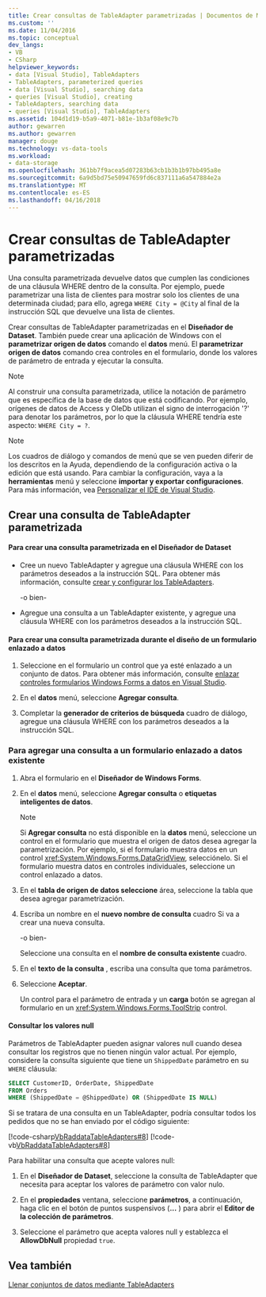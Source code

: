 ```yaml
---
title: Crear consultas de TableAdapter parametrizadas | Documentos de Microsoft
ms.custom: ''
ms.date: 11/04/2016
ms.topic: conceptual
dev_langs:
- VB
- CSharp
helpviewer_keywords:
- data [Visual Studio], TableAdapters
- TableAdapters, parameterized queries
- data [Visual Studio], searching data
- queries [Visual Studio], creating
- TableAdapters, searching data
- queries [Visual Studio], TableAdapters
ms.assetid: 104d1d19-b5a9-4071-b81e-1b3af08e9c7b
author: gewarren
ms.author: gewarren
manager: douge
ms.technology: vs-data-tools
ms.workload:
- data-storage
ms.openlocfilehash: 361bb7f9acea5d07283b63cb1b3b1b97bb495a8e
ms.sourcegitcommit: 6a9d5bd75e50947659fd6c837111a6a547884e2a
ms.translationtype: MT
ms.contentlocale: es-ES
ms.lasthandoff: 04/16/2018
---
```

# <a name="create-parameterized-tableadapter-queries"></a>Crear consultas de TableAdapter parametrizadas
Una consulta parametrizada devuelve datos que cumplen las condiciones de una cláusula WHERE dentro de la consulta. Por ejemplo, puede parametrizar una lista de clientes para mostrar solo los clientes de una determinada ciudad; para ello, agrega `WHERE City = @City` al final de la instrucción SQL que devuelve una lista de clientes.  
  
 Crear consultas de TableAdapter parametrizadas en el **Diseñador de Dataset**. También puede crear una aplicación de Windows con el **parametrizar origen de datos** comando el **datos** menú. El **parametrizar origen de datos** comando crea controles en el formulario, donde los valores de parámetro de entrada y ejecutar la consulta.  
  
> [!NOTE]
>  Al construir una consulta parametrizada, utilice la notación de parámetro que es específica de la base de datos que está codificando. Por ejemplo, orígenes de datos de Access y OleDb utilizan el signo de interrogación '?' para denotar los parámetros, por lo que la cláusula WHERE tendría este aspecto: `WHERE City = ?`.  
  
> [!NOTE]
>  Los cuadros de diálogo y comandos de menú que se ven pueden diferir de los descritos en la Ayuda, dependiendo de la configuración activa o la edición que está usando. Para cambiar la configuración, vaya a la **herramientas** menú y seleccione **importar y exportar configuraciones**. Para más información, vea [Personalizar el IDE de Visual Studio](../ide/personalizing-the-visual-studio-ide.md).  
  
## <a name="create-a-parameterized-tableadapter-query"></a>Crear una consulta de TableAdapter parametrizada  
  
#### <a name="to-create-a-parameterized-query-in-the-dataset-designer"></a>Para crear una consulta parametrizada en el Diseñador de Dataset  
  
-   Cree un nuevo TableAdapter y agregue una cláusula WHERE con los parámetros deseados a la instrucción SQL. Para obtener más información, consulte [crear y configurar los TableAdapters](../data-tools/create-and-configure-tableadapters.md).  
  
     -o bien-  
  
-   Agregue una consulta a un TableAdapter existente, y agregue una cláusula WHERE con los parámetros deseados a la instrucción SQL.
  
#### <a name="to-create-a-parameterized-query-while-designing-a-data-bound-form"></a>Para crear una consulta parametrizada durante el diseño de un formulario enlazado a datos  
  
1.  Seleccione en el formulario un control que ya esté enlazado a un conjunto de datos. Para obtener más información, consulte [enlazar controles formularios Windows Forms a datos en Visual Studio](../data-tools/bind-windows-forms-controls-to-data-in-visual-studio.md).  
  
2.  En el **datos** menú, seleccione **Agregar consulta**.  
  
3.  Completar la **generador de criterios de búsqueda** cuadro de diálogo, agregue una cláusula WHERE con los parámetros deseados a la instrucción SQL.  
  
### <a name="to-add-a-query-to-an-existing-data-bound-form"></a>Para agregar una consulta a un formulario enlazado a datos existente  
  
1.  Abra el formulario en el **Diseñador de Windows Forms**.  
  
2.  En el **datos** menú, seleccione **Agregar consulta** o **etiquetas inteligentes de datos**.  
  
    > [!NOTE]
    >  Si **Agregar consulta** no está disponible en la **datos** menú, seleccione un control en el formulario que muestra el origen de datos desea agregar la parametrización. Por ejemplo, si el formulario muestra datos en un control <xref:System.Windows.Forms.DataGridView>, selecciónelo. Si el formulario muestra datos en controles individuales, seleccione un control enlazado a datos.  
  
3.  En el **tabla de origen de datos seleccione** área, seleccione la tabla que desea agregar parametrización.  
  
4.  Escriba un nombre en el **nuevo nombre de consulta** cuadro Si va a crear una nueva consulta.  
  
     -o bien-  
  
     Seleccione una consulta en el **nombre de consulta existente** cuadro.  
  
5.  En el **texto de la consulta** , escriba una consulta que toma parámetros.  
  
6.  Seleccione **Aceptar**.  
  
     Un control para el parámetro de entrada y un **carga** botón se agregan al formulario en un <xref:System.Windows.Forms.ToolStrip> control.  
  
#### <a name="querying-for-null-values"></a>Consultar los valores null  
Parámetros de TableAdapter pueden asignar valores null cuando desea consultar los registros que no tienen ningún valor actual. Por ejemplo, considere la consulta siguiente que tiene un `ShippedDate` parámetro en su `WHERE` cláusula:  
  
 ```sql
SELECT CustomerID, OrderDate, ShippedDate  
FROM Orders  
WHERE (ShippedDate = @ShippedDate) OR (ShippedDate IS NULL)
```  
  
 Si se tratara de una consulta en un TableAdapter, podría consultar todos los pedidos que no se han enviado por el código siguiente:  
  
 [!code-csharp[VbRaddataTableAdapters#8](../data-tools/codesnippet/CSharp/create-parameterized-tableadapter-queries_1.cs)]
 [!code-vb[VbRaddataTableAdapters#8](../data-tools/codesnippet/VisualBasic/create-parameterized-tableadapter-queries_1.vb)]  

 Para habilitar una consulta que acepte valores null:

1.  En el **Diseñador de Dataset**, seleccione la consulta de TableAdapter que necesita para aceptar los valores de parámetro con valor nulo.  
  
2.  En el **propiedades** ventana, seleccione **parámetros**, a continuación, haga clic en el botón de puntos suspensivos (**...** ) para abrir el **Editor de la colección de parámetros**.  
  
3.  Seleccione el parámetro que acepta valores null y establezca el **AllowDbNull** propiedad `true`.  
  
## <a name="see-also"></a>Vea también  
 [Llenar conjuntos de datos mediante TableAdapters](../data-tools/fill-datasets-by-using-tableadapters.md)